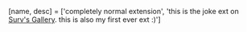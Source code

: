 [name, desc] = ['completely normal extension', 'this is the joke ext on [Surv's Gallery](https://surv.is-a.dev/gallery/?baq). this is also my first ever ext :)']
